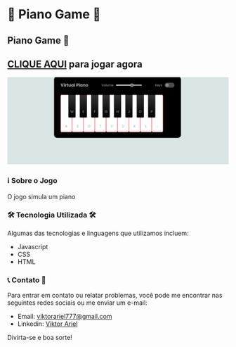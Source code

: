 # 🎹 Piano Game 🎹

##  Piano Game 🚀

## [CLIQUE AQUI](https://viktor-ariel.github.io/Piano-Game/) para jogar agora

<img src="img/4.png" atl="imagem-do-jogo-detona-ralph">

### ℹ️ Sobre o Jogo 

O jogo simula um piano

### 🛠️ Tecnologia Utilizada 🛠️

Algumas das tecnologias e linguagens que utilizamos incluem:

- Javascript
- CSS
- HTML


### 📞 Contato 💚



Para entrar em contato ou relatar problemas, você pode me encontrar nas seguintes redes sociais ou me enviar um e-mail:

- Email: viktorariel777@gmail.com
- Linkedin: [Viktor Ariel](https://www.linkedin.com/in/viktor-ariel/)


Divirta-se e boa sorte!
